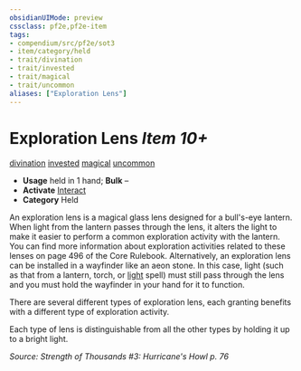 ```yaml
---
obsidianUIMode: preview
cssclass: pf2e,pf2e-item
tags:
- compendium/src/pf2e/sot3
- item/category/held
- trait/divination
- trait/invested
- trait/magical
- trait/uncommon
aliases: ["Exploration Lens"]
---
```

# Exploration Lens *Item 10+*  
[divination](/rules/traits/divination.md)  [invested](/rules/traits/invested.md)  [magical](/rules/traits/magical.md)  [uncommon](/rules/traits/uncommon.md)  

- **Usage** held in 1 hand; **Bulk** –
- **Activate** [Interact](/rules/actions/interact.md)
- **Category** Held

An exploration lens is a magical glass lens designed for a bull's-eye lantern. When light from the lantern passes through the lens, it alters the light to make it easier to perform a common exploration activity with the lantern. You can find more information about exploration activities related to these lenses on page 496 of the Core Rulebook. Alternatively, an exploration lens can be installed in a wayfinder like an aeon stone. In this case, light (such as that from a lantern, torch, or [light](/compendium/spells/light.md) spell) must still pass through the lens and you must hold the wayfinder in your hand for it to function.

There are several different types of exploration lens, each granting benefits with a different type of exploration activity.

Each type of lens is distinguishable from all the other types by holding it up to a bright light.

*Source: Strength of Thousands #3: Hurricane's Howl p. 76*